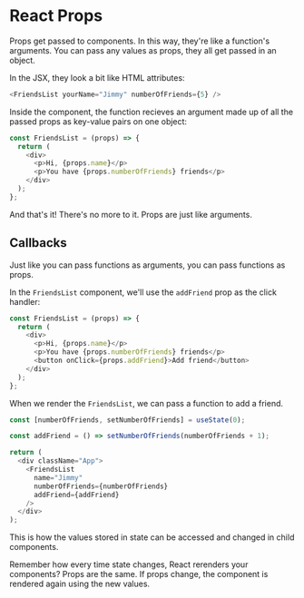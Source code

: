 # React Props

Props get passed to components. In this way, they're like a function's arguments. You can pass any values as props, they all get passed in an object.

In the JSX, they look a bit like HTML attributes:

```javascript
<FriendsList yourName="Jimmy" numberOfFriends={5} />
```

Inside the component, the function recieves an argument made up of all the passed props as key-value pairs on one object:

```javascript
const FriendsList = (props) => {
  return (
    <div>
      <p>Hi, {props.name}</p>
      <p>You have {props.numberOfFriends} friends</p>
    </div>
  );
};
```

And that's it! There's no more to it. Props are just like arguments.

## Callbacks

Just like you can pass functions as arguments, you can pass functions as props.

In the `FriendsList` component, we'll use the `addFriend` prop as the click handler:

```javascript
const FriendsList = (props) => {
  return (
    <div>
      <p>Hi, {props.name}</p>
      <p>You have {props.numberOfFriends} friends</p>
      <button onClick={props.addFriend}>Add friend</button>
    </div>
  );
};
```

When we render the `FriendsList`, we can pass a function to add a friend.

```javascript
const [numberOfFriends, setNumberOfFriends] = useState(0);

const addFriend = () => setNumberOfFriends(numberOfFriends + 1);

return (
  <div className="App">
    <FriendsList
      name="Jimmy"
      numberOfFriends={numberOfFriends}
      addFriend={addFriend}
    />
  </div>
);
```

This is how the values stored in state can be accessed and changed in child components.

Remember how every time state changes, React rerenders your components? Props are the same. If props change, the component is rendered again using the new values.
